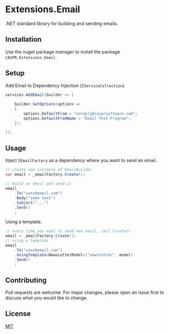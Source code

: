 # Extensions.Email

.NET standard library for building and sending emails.

## Installation

Use the nuget package manager to install the package `CASPR.Extensions.Email`.

## Setup

Add Email to Dependency Injection (`IServiceCollection`).

```csharp
services.AddEmail(builder => {
    
    builder.SetOptions(options =>
    {
        options.DefaultFrom = "noreply@casprsoftware.com";
        options.DefaultFromName = "Email Test Program";
    });

});
```

## Usage

Inject `IEmailFactory` as a dependency where you want to send an email.

```csharp
// create new instance of EmailBuilder
var email = _emailFactory.Create();

// build an email and send it
email
    .To("user@email.com")
    .Body("some text")
    .Subject("...")
    .Send()
    ;
```

Using a template.

```csharp
// every time you want to send new email, call Create()
email = _emailFactory.Create();
// using a template
email
    .To("user@email.com")
    .UsingTemplate<NewsLetterModel>("newsletter", model)
    .Send()
    ;
```

## Contributing

Pull requests are welcome. For major changes, please open an issue first to discuss what you would like to change.

## License

[MIT](https://choosealicense.com/licenses/mit/)